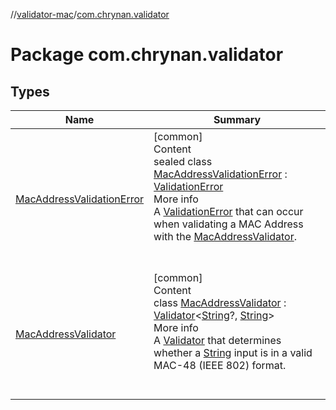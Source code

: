 //[validator-mac](../../index.md)/[com.chrynan.validator](index.md)



# Package com.chrynan.validator  


## Types  
  
|  Name |  Summary | 
|---|---|
| <a name="com.chrynan.validator/MacAddressValidationError///PointingToDeclaration/"></a>[MacAddressValidationError](-mac-address-validation-error/index.md)| <a name="com.chrynan.validator/MacAddressValidationError///PointingToDeclaration/"></a>[common]  <br>Content  <br>sealed class [MacAddressValidationError](-mac-address-validation-error/index.md) : [ValidationError](../../../validator-core/validator-core/com.chrynan.validator/-validation-error/index.md)  <br>More info  <br>A [ValidationError](../../../validator-core/validator-core/com.chrynan.validator/-validation-error/index.md) that can occur when validating a MAC Address with the [MacAddressValidator](-mac-address-validator/index.md).  <br><br><br>|
| <a name="com.chrynan.validator/MacAddressValidator///PointingToDeclaration/"></a>[MacAddressValidator](-mac-address-validator/index.md)| <a name="com.chrynan.validator/MacAddressValidator///PointingToDeclaration/"></a>[common]  <br>Content  <br>class [MacAddressValidator](-mac-address-validator/index.md) : [Validator](../../../validator-core/validator-core/com.chrynan.validator/-validator/index.md)<[String](https://kotlinlang.org/api/latest/jvm/stdlib/kotlin/-string/index.html)?, [String](https://kotlinlang.org/api/latest/jvm/stdlib/kotlin/-string/index.html)>   <br>More info  <br>A [Validator](../../../validator-core/validator-core/com.chrynan.validator/-validator/index.md) that determines whether a [String](https://kotlinlang.org/api/latest/jvm/stdlib/kotlin/-string/index.html) input is in a valid MAC-48 (IEEE 802) format.  <br><br><br>|

